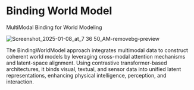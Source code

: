 # Binding World Model
MultiModal Binding for World Modeling

![Screenshot_2025-01-08_at_7 36 50_AM-removebg-preview](https://github.com/user-attachments/assets/42b0dbb8-8ffb-4a25-87d5-37d6025cecf8)


The BindingWorldModel approach integrates multimodal data to construct coherent world models by leveraging cross-modal attention mechanisms and latent-space alignment. Using contrastive transformer-based architectures, it binds visual, textual, and sensor data into unified latent representations,  enhancing physical intelligence, perception, and interaction. 
